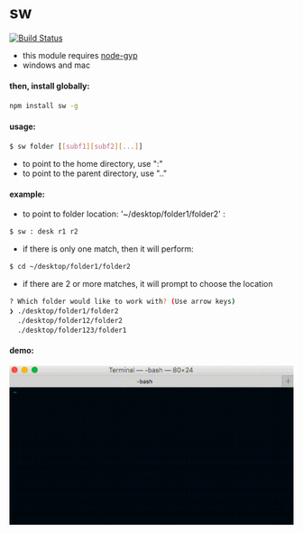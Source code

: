 
# sw

[![Build Status](https://travis-ci.org/komondor/sw.svg?branch=master)](https://travis-ci.org/komondor/sw)


- this module requires [node-gyp](https://github.com/nodejs/node-gyp)
- windows and mac

#### then, install globally:

```bash
npm install sw -g
```

#### usage:

```bash
$ sw folder [[subf1][subf2][...]]      
```

- to point to the home directory, use ":"
- to point to the parent directory, use ".."

#### example:

- to point to folder location: '~/desktop/folder1/folder2' :

```bash
$ sw : desk r1 r2
```

- if there is only one match, then it will perform:

```bash
$ cd ~/desktop/folder1/folder2
```

- if there are 2 or more matches, it will prompt to choose the location

```bash
? Which folder would like to work with? (Use arrow keys)
❯ ./desktop/folder1/folder2
  ./desktop/folder12/folder2
  ./desktop/folder123/folder1
```

#### demo:

<img src="media/example.gif" width="1000">
